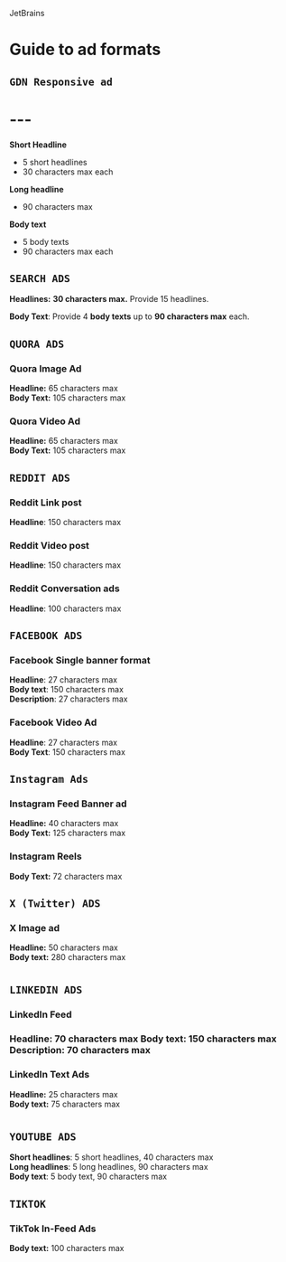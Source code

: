 JetBrains

# Guide to ad formats


## **`GDN Responsive ad`**

# ---

**Short Headline** 

* 5 short headlines  
* 30 characters max each

**Long headline**

* 90 characters max

**Body text**

* 5 body texts  
* 90 characters max each

## **`SEARCH ADS`**

**Headlines:** **30 characters max.** Provide 15 headlines.

**Body Text**: Provide 4 **body texts** up to **90 characters max** each.

## **`QUORA ADS`**

### Quora Image Ad

**Headline:** 65 characters max  
**Body Text:** 105 characters max

### Quora Video Ad 

**Headline:** 65 characters max  
**Body Text:** 105 characters max

## **`REDDIT ADS`**

### Reddit Link post

**Headline**: 150 characters max 

### Reddit Video post

**Headline**: 150 characters max 

### Reddit Conversation ads

**Headline**: 100 characters max 

## **`FACEBOOK ADS`**

### Facebook Single banner format

**Headline**: 27 characters max   
**Body text**: 150 characters max  
**Description**: 27 characters max 

### Facebook Video Ad

**Headline**: 27 characters max  
**Body Text**: 150 characters max

## **`Instagram Ads`**

### Instagram Feed Banner ad

**Headline:** 40 characters max   
**Body Text:** 125 characters max 

### Instagram Reels 

**Body Text:** 72 characters max

### 

## **`X (Twitter) ADS`**

### X Image ad 

**Headline:** 50 characters max  
**Body text:** 280 characters max

# 

## **`LINKEDIN ADS`**

### LinkedIn Feed 

### **Headline:** 70 characters max **Body text:**  150 characters max **Description:** 70 characters max

### LinkedIn Text Ads

**Headline:** 25 characters max  
**Body text:** 75 characters max

# 

## **`YOUTUBE ADS`**

**Short headlines**: 5 short headlines, 40 characters max  
**Long headlines**:  5 long headlines, 90 characters max  
**Body text**: 5 body text, 90 characters max

## **`TIKTOK`**

### TikTok In-Feed Ads

**Body text:** 100 characters max

